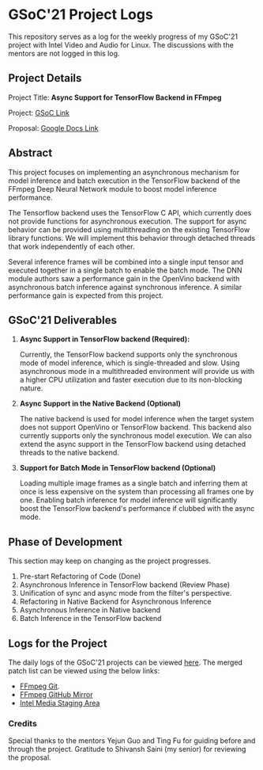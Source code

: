 # GSoC'21 Project Logs

This repository serves as a log for the weekly progress of my GSoC'21 project with Intel Video and Audio for Linux. The discussions with the mentors are not logged in this log.

## Project Details

Project Title: **Async Support for TensorFlow Backend in FFmpeg**

Project: [GSoC Link](https://summerofcode.withgoogle.com/projects/#5224576843251712)

Proposal: [Google Docs Link](https://docs.google.com/document/d/1J79_Id4XDYfMSJh94q11kHm1SjewYoLAOEX15uwNkhU/edit?usp=sharing)

## Abstract

This project focuses on implementing an asynchronous mechanism for model inference and batch execution in the TensorFlow backend of the FFmpeg Deep Neural Network module to boost model inference performance.

The Tensorflow backend uses the TensorFlow C API, which currently does not provide functions for asynchronous execution. The support for async behavior can be provided using multithreading on the existing TensorFlow library functions. We will implement this behavior through detached threads that work independently of each other.

Several inference frames will be combined into a single input tensor and executed together in a single batch to enable the batch mode. The DNN module authors saw a performance gain in the OpenVino backend with asynchronous batch inference against synchronous inference. A similar performance gain is expected from this project.

## GSoC'21 Deliverables

1. **Async Support in TensorFlow backend (Required):**

   Currently, the TensorFlow backend supports only the synchronous mode of model inference, which is single-threaded and slow. Using asynchronous mode in a multithreaded environment will provide us with a higher CPU utilization and faster execution due to its non-blocking nature.

2. **Async Support in the Native Backend (Optional)**

   The native backend is used for model inference when the target system does not support OpenVino or TensorFlow backend. This backend also currently supports only the synchronous model execution. We can also extend the async support in the TensorFlow backend using detached threads to the native backend.

3. **Support for Batch Mode in TensorFlow backend (Optional)**

   Loading multiple image frames as a single batch and inferring them at once is less expensive on the system than processing all frames one by one. Enabling batch inference for model inference will significantly boost the TensorFlow backend's performance if clubbed with the async mode.

## Phase of Development

This section may keep on changing as the project progresses.

1. Pre-start Refactoring of Code (Done)
2. Asynchronous Inference in TensorFlow backend (Review Phase)
3. Unification of sync and async mode from the filter's perspective.
4. Refactoring in Native Backend for Asynchronous Inference
5. Asynchronous Inference in Native backend
6. Batch Inference in the TensorFlow backend

## Logs for the Project

The daily logs of the GSoC'21 projects can be viewed [here](logs.md). The merged patch list can be viewed using the below links:

- [FFmpeg Git](https://git.ffmpeg.org/gitweb/ffmpeg.git/search?s=Shubhanshu+Saxena;st=author).
- [FFmpeg GitHub Mirror](https://github.com/FFmpeg/FFmpeg/commits?author=shubhanshu02)
- [Intel Media Staging Area](https://github.com/intel-media-ci/ffmpeg/commits?author=shubhanshu02)

### Credits

Special thanks to the mentors Yejun Guo and Ting Fu for guiding before and through the project. Gratitude to Shivansh Saini (my senior) for reviewing the proposal.
